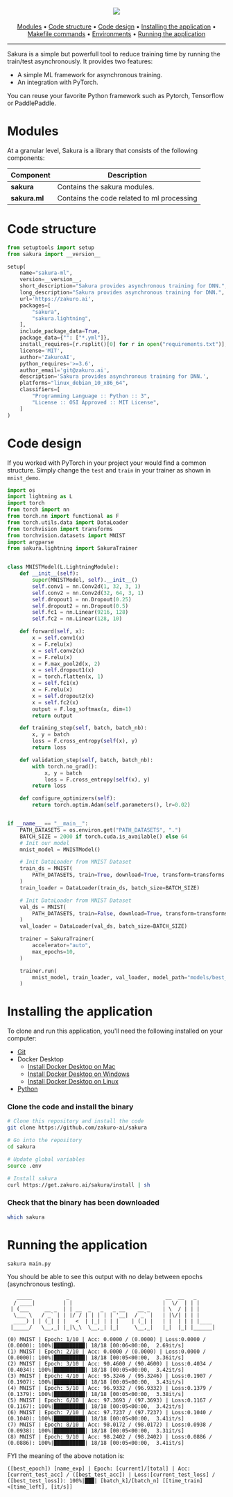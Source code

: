 <h1 align="center">
  <br>
  <img src="https://drive.google.com/uc?id=1Mz2WqXHrwEOjwtWfJVHV7NiRwC_64Shh">
</h1>
<p align="center">
  <a href="#modules">Modules</a> •
  <a href="#code-structure">Code structure</a> •
  <a href="#code-design">Code design</a> •
  <a href="#installing-the-application">Installing the application</a> •
  <a href="#makefile-commands">Makefile commands</a> •
  <a href="#environments">Environments</a> •
  <a href="#running-the-application">Running the application</a>
</p>


--------------------------------------------------------------------------------

Sakura is a simple but powerfull tool to reduce training time by running the train/test asynchronously. It provides two features:
- A simple ML framework for asynchronous training.
- An integration with PyTorch. 


You can reuse your favorite Python framework such as Pytorch, Tensorflow or PaddlePaddle.


# Modules

At a granular level, Sakura is a library that consists of the following components:

| Component | Description |
| ---- | --- |
| **sakura** | Contains the sakura modules. |
| **sakura.ml** | Contains the code related to ml processing |



# Code structure
```python
from setuptools import setup
from sakura import __version__

setup(
    name="sakura-ml",
    version=__version__,
    short_description="Sakura provides asynchronous training for DNN.",
    long_description="Sakura provides asynchronous training for DNN.",
    url='https://zakuro.ai',
    packages=[
        "sakura",
        "sakura.lightning",
    ],
    include_package_data=True,
    package_data={"": ["*.yml"]},
    install_requires=[r.rsplit()[0] for r in open("requirements.txt")],
    license='MIT',
    author='ZakuroAI',
    python_requires='>=3.6',
    author_email='git@zakuro.ai',
    description='Sakura provides asynchronous training for DNN.',
    platforms="linux_debian_10_x86_64",
    classifiers=[
        "Programming Language :: Python :: 3",
        "License :: OSI Approved :: MIT License",
    ]
)
```
# Code design
If you worked with PyTorch in your project your would find a common structure. 
Simply change the `test` and `train` in your trainer as shown in `mnist_demo`. 
```python
import os
import lightning as L
import torch
from torch import nn
from torch.nn import functional as F
from torch.utils.data import DataLoader
from torchvision import transforms
from torchvision.datasets import MNIST
import argparse
from sakura.lightning import SakuraTrainer


class MNISTModel(L.LightningModule):
    def __init__(self):
        super(MNISTModel, self).__init__()
        self.conv1 = nn.Conv2d(1, 32, 3, 1)
        self.conv2 = nn.Conv2d(32, 64, 3, 1)
        self.dropout1 = nn.Dropout(0.25)
        self.dropout2 = nn.Dropout(0.5)
        self.fc1 = nn.Linear(9216, 128)
        self.fc2 = nn.Linear(128, 10)

    def forward(self, x):
        x = self.conv1(x)
        x = F.relu(x)
        x = self.conv2(x)
        x = F.relu(x)
        x = F.max_pool2d(x, 2)
        x = self.dropout1(x)
        x = torch.flatten(x, 1)
        x = self.fc1(x)
        x = F.relu(x)
        x = self.dropout2(x)
        x = self.fc2(x)
        output = F.log_softmax(x, dim=1)
        return output

    def training_step(self, batch, batch_nb):
        x, y = batch
        loss = F.cross_entropy(self(x), y)
        return loss

    def validation_step(self, batch, batch_nb):
        with torch.no_grad():
            x, y = batch
            loss = F.cross_entropy(self(x), y)
        return loss

    def configure_optimizers(self):
        return torch.optim.Adam(self.parameters(), lr=0.02)


if __name__ == "__main__":
    PATH_DATASETS = os.environ.get("PATH_DATASETS", ".")
    BATCH_SIZE = 2000 if torch.cuda.is_available() else 64
    # Init our model
    mnist_model = MNISTModel()

    # Init DataLoader from MNIST Dataset
    train_ds = MNIST(
        PATH_DATASETS, train=True, download=True, transform=transforms.ToTensor()
    )
    train_loader = DataLoader(train_ds, batch_size=BATCH_SIZE)

    # Init DataLoader from MNIST Dataset
    val_ds = MNIST(
        PATH_DATASETS, train=False, download=True, transform=transforms.ToTensor()
    )
    val_loader = DataLoader(val_ds, batch_size=BATCH_SIZE)

    trainer = SakuraTrainer(
        accelerator="auto",
        max_epochs=10,
    )

    trainer.run(
        mnist_model, train_loader, val_loader, model_path="models/best_model.pth"
    )

```

# Installing the application
To clone and run this application, you'll need the following installed on your computer:
- [Git](https://git-scm.com)
- Docker Desktop
   - [Install Docker Desktop on Mac](https://docs.docker.com/docker-for-mac/install/)
   - [Install Docker Desktop on Windows](https://docs.docker.com/desktop/install/windows-install/)
   - [Install Docker Desktop on Linux](https://docs.docker.com/desktop/install/linux-install/)
- [Python](https://www.python.org/downloads/)

### Clone the code and install the binary
```bash
# Clone this repository and install the code
git clone https://github.com/zakuro-ai/sakura

# Go into the repository
cd sakura

# Update global variables
source .env

# Install sakura
curl https://get.zakuro.ai/sakura/install | sh
```

### Check that the binary has been downloaded
```bash
which sakura
```

# Running the application

```bash
sakura main.py
```
You should be able to see this output with no delay between epochs (asynchronous testing).
```
   _____           _                               __  __   _      
  / ____|         | |                             |  \/  | | |     
 | (___     __ _  | | __  _   _   _ __    __ _    | \  / | | |     
  \___ \   / _` | | |/ / | | | | | '__|  / _` |   | |\/| | | |     
  ____) | | (_| | |   <  | |_| | | |    | (_| |   | |  | | | |____ 
 |_____/   \__,_| |_|\_\  \__,_| |_|     \__,_|   |_|  |_| |______|

(0) MNIST | Epoch: 1/10 | Acc: 0.0000 / (0.0000) | Loss:0.0000 / (0.0000): 100%|██████████| 18/18 [00:06<00:00,  2.69it/s]
(1) MNIST | Epoch: 2/10 | Acc: 0.0000 / (0.0000) | Loss:0.0000 / (0.0000): 100%|██████████| 18/18 [00:05<00:00,  3.36it/s]
(2) MNIST | Epoch: 3/10 | Acc: 90.4600 / (90.4600) | Loss:0.4034 / (0.4034): 100%|██████████| 18/18 [00:05<00:00,  3.42it/s]
(3) MNIST | Epoch: 4/10 | Acc: 95.3246 / (95.3246) | Loss:0.1907 / (0.1907): 100%|██████████| 18/18 [00:05<00:00,  3.43it/s]
(4) MNIST | Epoch: 5/10 | Acc: 96.9332 / (96.9332) | Loss:0.1379 / (0.1379): 100%|██████████| 18/18 [00:05<00:00,  3.38it/s]
(5) MNIST | Epoch: 6/10 | Acc: 97.3693 / (97.3693) | Loss:0.1167 / (0.1167): 100%|██████████| 18/18 [00:05<00:00,  3.42it/s]
(6) MNIST | Epoch: 7/10 | Acc: 97.7237 / (97.7237) | Loss:0.1040 / (0.1040): 100%|██████████| 18/18 [00:05<00:00,  3.41it/s]
(7) MNIST | Epoch: 8/10 | Acc: 98.0172 / (98.0172) | Loss:0.0938 / (0.0938): 100%|██████████| 18/18 [00:05<00:00,  3.31it/s]
(8) MNIST | Epoch: 9/10 | Acc: 98.2402 / (98.2402) | Loss:0.0886 / (0.0886): 100%|██████████| 18/18 [00:05<00:00,  3.41it/s]
```

FYI the meaning of the above notation is:
```
([best_epoch]) [name_exp] | Epoch: [current]/[total] | Acc: [current_test_acc] / ([best_test_acc]) | Loss:[current_test_loss] / ([best_test_loss]): 100%|███| [batch_k]/[batch_n] [[time_train]<[time_left], [it/s]]
```